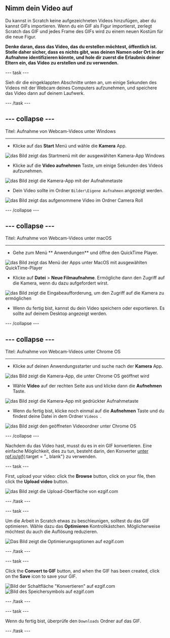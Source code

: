 ## Nimm dein Video auf

Du kannst in Scratch keine aufgezeichneten Videos hinzufügen, aber du kannst GIFs importieren. Wenn du ein GIF als Figur importierst, zerlegt Scratch das GIF und jedes Frame des GIFs wird zu einem neuen Kostüm für die neue Figur.

**Denke daran, dass das Video, das du erstellen möchtest, öffentlich ist. Stelle daher sicher, dass es nichts gibt, was deinen Namen oder Ort in der Aufnahme identifizieren könnte, und hole dir zuerst die Erlaubnis deiner Eltern ein, das Video zu erstellen und zu verwenden.**

--- task ---

Sieh dir die eingeklappten Abschnitte unten an, um einige Sekunden des Videos mit der Webcam deines Computers aufzunehmen, und speichere das Video dann auf deinem Laufwerk.

--- /task ---

--- collapse ---
---

Titel: Aufnahme von Webcam-Videos unter Windows

---
- Klicke auf das **Start** Menü und wähle die **Kamera** App.

![das Bild zeigt das Startmenü mit der ausgewählten Kamera-App Windows](images/camera-app.png)

- Klicke auf die **Video aufnehmen** Taste, um einige Sekunden des Videos aufzunehmen.

![das Bild zeigt die Kamera-App mit der Aufnahmetaste](images/record-win.png)

- Dein Video sollte im Ordner `Bilder\Eigene Aufnahmen` angezeigt werden.

![das Bild zeigt das aufgenommene Video im Ordner Camera Roll](images/camera-roll.png)


--- /collapse ---

--- collapse ---
---

Titel: Aufnahme von Webcam-Videos unter macOS

---
- Gehe zum Menü ** Anwendungen** und öffne den QuickTime Player.

![das Bild zeigt das Menü der Apps unter MacOS mit ausgewählten QuickTime-Player](images/quicktime.png)

- Klicke auf **Datei** > **Neue Filmaufnahme**. Ermögliche dann den Zugriff auf die Kamera, wenn du dazu aufgefordert wirst.

![das Bild zeigt die Eingabeaufforderung, um den Zugriff auf die Kamera zu ermöglichen](images/allow_cam_macOS.png)

- Wenn du fertig bist, kannst du dein Video speichern oder exportieren. Es sollte auf deinem Desktop angezeigt werden.


--- /collapse ---

--- collapse ---
---

Titel: Aufnahme von Webcam-Videos unter Chrome OS

---

- Klicke auf deinen Anwendungsstarter und suche nach der **Kamera** App.

![das Bild zeigt die Kamera-App, die unter Chrome OS geöffnet wird](images/opencamera.png)

- Wähle **Video** auf der rechten Seite aus und klicke dann die **Aufnehmen** Taste.

![das Bild zeigt die Kamera-App mit gedrückter Aufnahmetaste](images/hitrecord.png)

- Wenn du fertig bist, klicke noch einmal auf die **Aufnehmen** Taste und du findest deine Datei in dem Ordner `Videos `.

![das Bild zeigt den geöffneten Videoordner unter Chrome OS](images/videosfolder.png)

--- /collapse ---

Nachdem du das Video hast, musst du es in ein GIF konvertieren. Eine einfache Möglichkeit, dies zu tun, besteht darin, den Konverter [unter rpf.io/gif](https://rpf.io/gif){:target = "_ blank"} zu verwenden.

--- task ---

First, upload your video: click the **Browse** button, click on your file, then click the **Upload video** button.

![das Bild zeigt die Upload-Oberfläche von ezgif.com](images/ezgif-upload.png)

--- /task ---

--- task ---

Um die Arbeit in Scratch etwas zu beschleunigen, solltest du das GIF optimieren. Wähle dazu das **Optimieren** Kontrollkästchen. Möglicherweise möchtest du auch die Auflösung reduzieren.

![Das Bild zeigt die Optimierungsoptionen auf ezgif.com](images/optimise-gif.png)

--- /task ---

--- task ---

Click the **Convert to GIF** button, and when the GIF has been created, click on the **Save** icon to save your GIF.

![Bild der Schaltfläche "Konvertieren" auf ezgif.com](images/convert_btn.png) ![Bild des Speichersymbols auf ezgif.com](images/save_icon.png)

--- /task ---


--- task ---

Wenn du fertig bist, überprüfe den `Downloads` Ordner auf das GIF.

--- /task ---




